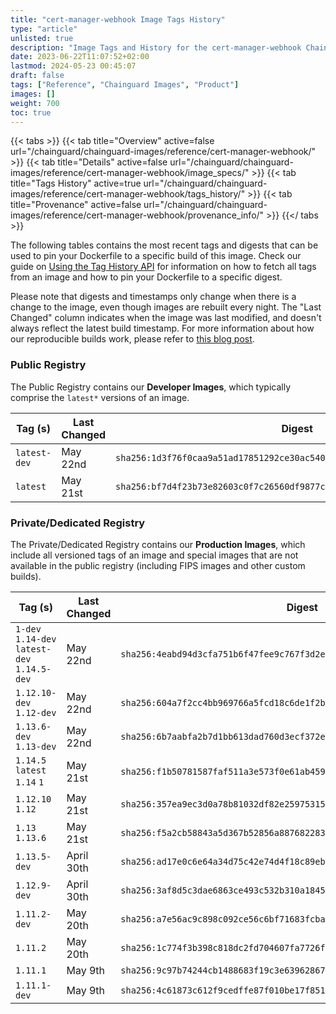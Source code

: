 ```yaml
---
title: "cert-manager-webhook Image Tags History"
type: "article"
unlisted: true
description: "Image Tags and History for the cert-manager-webhook Chainguard Image"
date: 2023-06-22T11:07:52+02:00
lastmod: 2024-05-23 00:45:07
draft: false
tags: ["Reference", "Chainguard Images", "Product"]
images: []
weight: 700
toc: true
---
```


{{< tabs >}}
{{< tab title="Overview" active=false url="/chainguard/chainguard-images/reference/cert-manager-webhook/" >}}
{{< tab title="Details" active=false url="/chainguard/chainguard-images/reference/cert-manager-webhook/image_specs/" >}}
{{< tab title="Tags History" active=true url="/chainguard/chainguard-images/reference/cert-manager-webhook/tags_history/" >}}
{{< tab title="Provenance" active=false url="/chainguard/chainguard-images/reference/cert-manager-webhook/provenance_info/" >}}
{{</ tabs >}}

The following tables contains the most recent tags and digests that can be used to pin your Dockerfile to a specific build of this image. Check our guide on [Using the Tag History API](/chainguard/chainguard-images/using-the-tag-history-api/) for information on how to fetch all tags from an image and how to pin your Dockerfile to a specific digest.

Please note that digests and timestamps only change when there is a change to the image, even though images are rebuilt every night. The "Last Changed" column indicates when the image was last modified, and doesn't always reflect the latest build timestamp. For more information about how our reproducible builds work, please refer to [this blog post](https://www.chainguard.dev/unchained/reproducing-chainguards-reproducible-image-builds).

### Public Registry
The Public Registry contains our **Developer Images**, which typically comprise the `latest*` versions of an image.

| Tag (s)       | Last Changed | Digest                                                                    |
|---------------|--------------|---------------------------------------------------------------------------|
|  `latest-dev` | May 22nd     | `sha256:1d3f76f0caa9a51ad17851292ce30ac54016088a892d33bfb7f24eb5078326b3` |
|  `latest`     | May 21st     | `sha256:bf7d4f23b73e82603c0f7c26560df9877c5c78bf7f735fd2570603fceace831d` |


### Private/Dedicated Registry
The Private/Dedicated Registry contains our **Production Images**, which include all versioned tags of an image and special images that are not available in the public registry (including FIPS images and other custom builds).

| Tag (s)                                       | Last Changed | Digest                                                                    |
|-----------------------------------------------|--------------|---------------------------------------------------------------------------|
|  `1-dev` `1.14-dev` `latest-dev` `1.14.5-dev` | May 22nd     | `sha256:4eabd94d3cfa751b6f47fee9c767f3d2e076efc2d13683bde9911e112d7ed862` |
|  `1.12.10-dev` `1.12-dev`                     | May 22nd     | `sha256:604a7f2cc4bb969766a5fcd18c6de1f2b6acd05d01c93650960be71e9ca5ae46` |
|  `1.13.6-dev` `1.13-dev`                      | May 22nd     | `sha256:6b7aabfa2b7d1bb613dad760d3ecf372eeb99fd72c2e7c1902c48e877c2d9322` |
|  `1.14.5` `latest` `1.14` `1`                 | May 21st     | `sha256:f1b50781587faf511a3e573f0e61ab45910eb5b97ab94ff524adbf2771f18eb4` |
|  `1.12.10` `1.12`                             | May 21st     | `sha256:357ea9ec3d0a78b81032df82e25975315b38d89006c88d06721ad92fbc9dc70e` |
|  `1.13` `1.13.6`                              | May 21st     | `sha256:f5a2cb58843a5d367b52856a8876822839f231d75fcea371f289a94fa46f09e8` |
|  `1.13.5-dev`                                 | April 30th   | `sha256:ad17e0c6e64a34d75c42e74d4f18c89ebda738cab6362636bedb40e14da3c9b2` |
|  `1.12.9-dev`                                 | April 30th   | `sha256:3af8d5c3dae6863ce493c532b310a1845d7e4bc6657081494011b5181ecbcef2` |
|  `1.11.2-dev`                                 | May 20th     | `sha256:a7e56ac9c898c092ce56c6bf71683fcba9bf00710f290b190c1d850a354b64b3` |
|  `1.11.2`                                     | May 20th     | `sha256:1c774f3b398c818dc2fd704607fa7726f528e06835b4ca275e4b5fb1bc082e84` |
|  `1.11.1`                                     | May 9th      | `sha256:9c97b74244cb1488683f19c3e639628674575ad2c0e6c6f13aad5e6d86e4a5e4` |
|  `1.11.1-dev`                                 | May 9th      | `sha256:4c61873c612f9cedffe87f010be17f8514abf790c89c5e0be656d2f5014f4999` |

